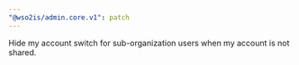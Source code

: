 ```yaml
---
"@wso2is/admin.core.v1": patch
---
```


Hide my account switch for sub-organization users when my account is not shared.

